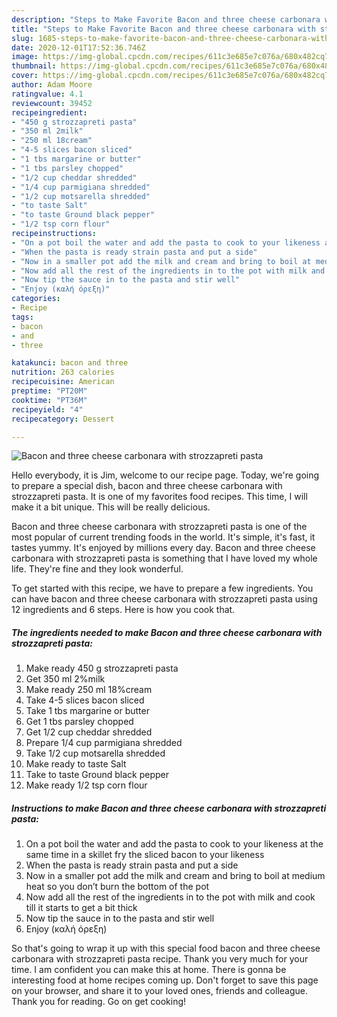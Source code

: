 ```yaml
---
description: "Steps to Make Favorite Bacon and three cheese carbonara with strozzapreti pasta"
title: "Steps to Make Favorite Bacon and three cheese carbonara with strozzapreti pasta"
slug: 1685-steps-to-make-favorite-bacon-and-three-cheese-carbonara-with-strozzapreti-pasta
date: 2020-12-01T17:52:36.746Z
image: https://img-global.cpcdn.com/recipes/611c3e685e7c076a/680x482cq70/bacon-and-three-cheese-carbonara-with-strozzapreti-pasta-recipe-main-photo.jpg
thumbnail: https://img-global.cpcdn.com/recipes/611c3e685e7c076a/680x482cq70/bacon-and-three-cheese-carbonara-with-strozzapreti-pasta-recipe-main-photo.jpg
cover: https://img-global.cpcdn.com/recipes/611c3e685e7c076a/680x482cq70/bacon-and-three-cheese-carbonara-with-strozzapreti-pasta-recipe-main-photo.jpg
author: Adam Moore
ratingvalue: 4.1
reviewcount: 39452
recipeingredient:
- "450 g strozzapreti pasta"
- "350 ml 2milk"
- "250 ml 18cream"
- "4-5 slices bacon sliced"
- "1 tbs margarine or butter"
- "1 tbs parsley chopped"
- "1/2 cup cheddar shredded"
- "1/4 cup parmigiana shredded"
- "1/2 cup motsarella shredded"
- "to taste Salt"
- "to taste Ground black pepper"
- "1/2 tsp corn flour"
recipeinstructions:
- "On a pot boil the water and add the pasta to cook to your likeness at the same time in a skillet fry the sliced bacon to your likeness"
- "When the pasta is ready strain pasta and put a side"
- "Now in a smaller pot add the milk and cream and bring to boil at medium heat so you don’t burn the bottom of the pot"
- "Now add all the rest of the ingredients in to the pot with milk and cook till it starts to get a bit thick"
- "Now tip the sauce in to the pasta and stir well"
- "Enjoy (καλή όρεξη)"
categories:
- Recipe
tags:
- bacon
- and
- three

katakunci: bacon and three 
nutrition: 263 calories
recipecuisine: American
preptime: "PT20M"
cooktime: "PT36M"
recipeyield: "4"
recipecategory: Dessert

---
```



![Bacon and three cheese carbonara with strozzapreti pasta](https://img-global.cpcdn.com/recipes/611c3e685e7c076a/680x482cq70/bacon-and-three-cheese-carbonara-with-strozzapreti-pasta-recipe-main-photo.jpg)

Hello everybody, it is Jim, welcome to our recipe page. Today, we're going to prepare a special dish, bacon and three cheese carbonara with strozzapreti pasta. It is one of my favorites food recipes. This time, I will make it a bit unique. This will be really delicious.

Bacon and three cheese carbonara with strozzapreti pasta is one of the most popular of current trending foods in the world. It's simple, it's fast, it tastes yummy. It's enjoyed by millions every day. Bacon and three cheese carbonara with strozzapreti pasta is something that I have loved my whole life. They're fine and they look wonderful.




To get started with this recipe, we have to prepare a few ingredients. You can have bacon and three cheese carbonara with strozzapreti pasta using 12 ingredients and 6 steps. Here is how you cook that.

<!--inarticleads1-->

##### The ingredients needed to make Bacon and three cheese carbonara with strozzapreti pasta:

1. Make ready 450 g strozzapreti pasta
1. Get 350 ml 2%milk
1. Make ready 250 ml 18%cream
1. Take 4-5 slices bacon sliced
1. Take 1 tbs margarine or butter
1. Get 1 tbs parsley chopped
1. Get 1/2 cup cheddar shredded
1. Prepare 1/4 cup parmigiana shredded
1. Take 1/2 cup motsarella shredded
1. Make ready to taste Salt
1. Take to taste Ground black pepper
1. Make ready 1/2 tsp corn flour




<!--inarticleads2-->

##### Instructions to make Bacon and three cheese carbonara with strozzapreti pasta:

1. On a pot boil the water and add the pasta to cook to your likeness at the same time in a skillet fry the sliced bacon to your likeness
1. When the pasta is ready strain pasta and put a side
1. Now in a smaller pot add the milk and cream and bring to boil at medium heat so you don’t burn the bottom of the pot
1. Now add all the rest of the ingredients in to the pot with milk and cook till it starts to get a bit thick
1. Now tip the sauce in to the pasta and stir well
1. Enjoy (καλή όρεξη)




So that's going to wrap it up with this special food bacon and three cheese carbonara with strozzapreti pasta recipe. Thank you very much for your time. I am confident you can make this at home. There is gonna be interesting food at home recipes coming up. Don't forget to save this page on your browser, and share it to your loved ones, friends and colleague. Thank you for reading. Go on get cooking!

